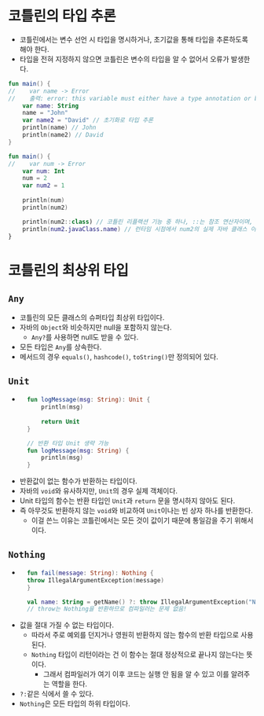 # 코틀린의 타입 추론
- 코틀린에서는 변수 선언 시 타입을 명시하거나, 초기값을 통해 타입을 추론하도록 해야 한다. 
- 타입을 전혀 지정하지 않으면 코틀린은 변수의 타입을 알 수 없어서 오류가 발생한다.

```kotlin
fun main() {
//    var name -> Error
//    출력: error: this variable must either have a type annotation or be initialized
    var name: String
    name = "John"
    var name2 = "David" // 초기화로 타입 추론 
    println(name) // John
    println(name2) // David
}

fun main() {
//    var num -> Error
    var num: Int
    num = 2
    var num2 = 1
    
    println(num)
    println(num2)

    println(num2::class) // 코틀린 리플랙션 기능 중 하나, ::는 참조 연산자이며, 코틀린의 클래스 정보 출력
    println(num2.javaClass.name) // 런타임 시점에서 num2의 실제 자바 클래스 이름 출력
}
```

# 코틀린의 최상위 타입
## `Any`
- 코틀린의 모든 클래스의 슈퍼타입 최상위 타입이다.
- 자바의 `Object`와 비슷하지만 null을 포함하지 않는다.
  - `Any?`를 사용하면 null도 받을 수 있다.
- 모든 타입은 `Any`를 상속한다.
- 메서드의 경우 `equals()`, `hashcode()`, `toString()`만 정의되어 있다.

## `Unit`
- ```kotlin
    fun logMessage(msg: String): Unit {
        println(msg)
    
        return Unit
    }
  
    // 반환 타입 Unit 생략 가능
    fun logMessage(msg: String) {
        println(msg)
    }
  ```
- 반환값이 없는 함수가 반환하는 타입이다.
- 자바의 `void`와 유사하지만, `Unit`의 경우 실제 객체이다.
- Unit 타입의 함수는 반환 타입인 `Unit`과 `return` 문을 명시하지 않아도 된다.
- 즉 아무것도 반환하지 않는 `void`와 비교하여 `Unit`이나는 빈 상자 하나를 반환한다.
  - 이걸 쓴느 이유는 코틀린에서는 모든 것이 값이기 때문에 통일감을 주기 위해서이다. 

## `Nothing`
- ```kotlin
    fun fail(message: String): Nothing {
    throw IllegalArgumentException(message)
    }
  
    val name: String = getName() ?: throw IllegalArgumentException("No name")
    // throw는 Nothing을 반환하므로 컴파일러는 문제 없음!
  ```
- 값을 절대 가질 수 없는 타입이다. 
  - 따라서 주로 예외를 던지거나 영원히 반환하지 않는 함수의 반환 타입으로 사용된다.
  - `Nothing` 타입이 리턴이라는 건 이 함수는 절대 정상적으로 끝나지 않는다는 뜻이다.
    - 그래서 컴파일러가 여기 이후 코드는 실행 안 됨을 알 수 있고 이를 알려주는 역할을 한다.
- `?:`같은 식에서 쓸 수 있다.
- `Nothing`은 모든 타입의 하위 타입이다.

